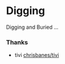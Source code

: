# Digging
Digging and Buried ...


### Thanks
* tivi [chrisbanes/tivi](https://github.com/chrisbanes/tivi)
